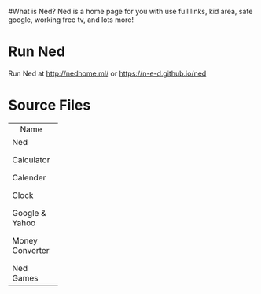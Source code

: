 #What is Ned?
Ned is a home page for you with use full links, kid area, safe google, working free tv, and lots more!

# Run Ned
Run Ned at http://nedhome.ml/ or https://n-e-d.github.io/ned
# Source Files
<table style="width:20%">
  <tr>
    <td><center>Name</center></td>
    <td><center>Source File</center></td>		
  </tr>
  <tr>
    <td>Ned</p>Calculator</p>Calender</p>Clock</p>Google & Yahoo</p>Money Converter</p>Ned Games</td>		
    <td>index.html</p>/tools/calculator.html</p>/tools/calendar.html</p>/tools/clock.html</p>/tools/google.html</p>/tools/moneyconverter.html</p><a href="https://github.com/n-e-d/ned-games/">games - index.html</td>	
  </tr>
</table>
